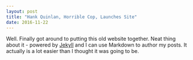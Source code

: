 ```yaml
---
layout: post
title: "Hank Quinlan, Horrible Cop, Launches Site"
date: 2016-11-22
---
```


Well. Finally got around to putting this old website together. Neat thing about it - powered by [Jekyll](http://jekyllrb.com) and I can use Markdown to author my posts. It actually is a lot easier than I thought it was going to be.
